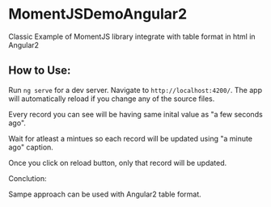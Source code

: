 # MomentJSDemoAngular2

Classic Example of MomentJS library integrate with table format in html in Angular2

## How to Use:

Run `ng serve` for a dev server. Navigate to `http://localhost:4200/`. The app will automatically reload if you change any of the source files.

Every record you can see will be having same inital value as "a few seconds ago". 

Wait for atleast a mintues so each record will be updated using "a minute ago" caption.

Once you click on reload button, only that record will be updated. 

Conclution:

Sampe approach can be used with Angular2 table format.

